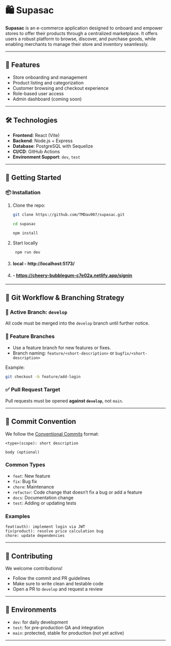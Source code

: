 # 🛍️ Supasac

**Supasac** is an e-commerce application designed to onboard and empower stores to offer their products through a centralized marketplace. It offers users a robust platform to browse, discover, and purchase goods, while enabling merchants to manage their store and inventory seamlessly.

---

## 🚀 Features

- Store onboarding and management
- Product listing and categorization
- Customer browsing and checkout experience
- Role-based user access
- Admin dashboard (coming soon)

---

## 🛠️ Technologies

- **Frontend**: React (Vite)
- **Backend**: Node.js + Express
- **Database**: PostgreSQL with Sequelize
- **CI/CD**: GitHub Actions
- **Environment Support**: `dev`, `test`

---

## 🧰 Getting Started

### 📦 Installation

1. Clone the repo:

   ```bash
   git clone https://github.com/TMDav007/supasac.git
   
   cd supasac

   npm install
   
   ```
2. Start locally
   ```bash
    npm run dev
   ```
3. #### local - http://localhost:5173/
   
4. #### - https://cheery-bubblegum-c7e02a.netlify.app/signin
---

## 🔄 Git Workflow & Branching Strategy

### 📌 Active Branch: `develop`

All code must be merged into the `develop` branch until further notice.

### 🌿 Feature Branches

- Use a feature branch for new features or fixes.
- Branch naming: `feature/<short-description>` or `bugfix/<short-description>`

Example:
```bash
git checkout -b feature/add-login
```

### ✅ Pull Request Target

Pull requests must be opened **against `develop`**, not `main`.

---

## 📝 Commit Convention

We follow the [Conventional Commits](https://www.conventionalcommits.org/) format:

```
<type>(scope): short description

body (optional)
```

### Common Types

- `feat`: New feature
- `fix`: Bug fix
- `chore`: Maintenance
- `refactor`: Code change that doesn’t fix a bug or add a feature
- `docs`: Documentation change
- `test`: Adding or updating tests

### Examples

```
feat(auth): implement login via JWT
fix(product): resolve price calculation bug
chore: update dependencies
```

---

## 🤝 Contributing

We welcome contributions!

- Follow the commit and PR guidelines
- Make sure to write clean and testable code
- Open a PR to `develop` and request a review

---

## 🧪 Environments

- `dev`: for daily development
- `test`: for pre-production QA and integration
- `main`: protected, stable for production (not yet active)

---



   
